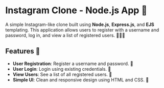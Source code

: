# Instagram Clone - Node.js App 📸

A simple Instagram-like clone built using **Node.js**, **Express.js**, and **EJS** templating. This application allows users to register with a username and password, log in, and view a list of registered users. 🧑‍💻🔑

## Features 🚀
- **User Registration**: Register a username and password. 📝
- **User Login**: Login using existing credentials. 🔐
- **View Users**: See a list of all registered users. 👥
- **Simple UI**: Clean and responsive design using HTML and CSS. 🌟
